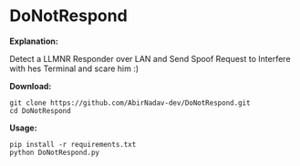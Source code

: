 # DoNotRespond

**Explanation:**

Detect a LLMNR Responder over LAN and Send Spoof Request to Interfere with hes Terminal and scare him :)



**Download:**

```
git clone https://github.com/AbirNadav-dev/DoNotRespond.git
cd DoNotRespond
```

**Usage:**

```
pip install -r requirements.txt
python DoNotRespond.py
```
